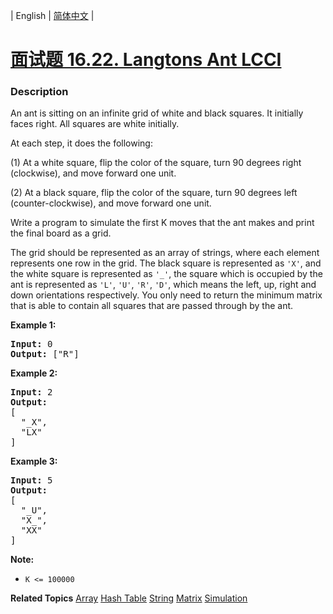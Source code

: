 | English | [简体中文](README.md) |

# [面试题 16.22. Langtons Ant LCCI](https://leetcode.cn/problems/langtons-ant-lcci)
 ### Description
<p>An ant is sitting on an infinite grid of white and black squares. It initially faces right. All squares are white initially.</p>

<p>At each step, it does the following:</p>

<p>(1) At a white square, flip the color of the square, turn 90 degrees right (clockwise), and move forward one unit.</p>

<p>(2) At a black square, flip the color of the square, turn 90 degrees left (counter-clockwise), and move forward one unit.</p>

<p>Write a program to simulate the first K moves that the ant makes and print the final board as a grid.</p>

<p>The grid should be represented as an array of strings, where each element represents one row in the grid. The black square is represented as <code>&#39;X&#39;</code>, and the white square is represented as <code>&#39;_&#39;</code>, the square which is occupied by the ant is represented as <code>&#39;L&#39;</code>, <code>&#39;U&#39;</code>, <code>&#39;R&#39;</code>, <code>&#39;D&#39;</code>, which means the left, up, right and down orientations respectively. You only need to return the minimum matrix that is able to contain all squares that are passed through by the ant.</p>

<p><strong>Example 1:</strong></p>

<pre>
<strong>Input:</strong> 0
<strong>Output: </strong>[&quot;R&quot;]
</pre>

<p><strong>Example 2:</strong></p>

<pre>
<strong>Input:</strong> 2
<strong>Output:
</strong>[
&nbsp; &quot;_X&quot;,
&nbsp; &quot;LX&quot;
]
</pre>

<p><strong>Example 3:</strong></p>

<pre>
<strong>Input:</strong> 5
<strong>Output:
</strong>[
&nbsp; &quot;_U&quot;,
&nbsp; &quot;X_&quot;,
&nbsp; &quot;XX&quot;
]
</pre>

<p><strong>Note: </strong></p>

<ul>
	<li><code>K &lt;= 100000</code></li>
</ul>

**Related Topics**  [Array](https://leetcode.cn/tag/array) [Hash Table](https://leetcode.cn/tag/hash-table) [String](https://leetcode.cn/tag/string) [Matrix](https://leetcode.cn/tag/matrix) [Simulation](https://leetcode.cn/tag/simulation) 